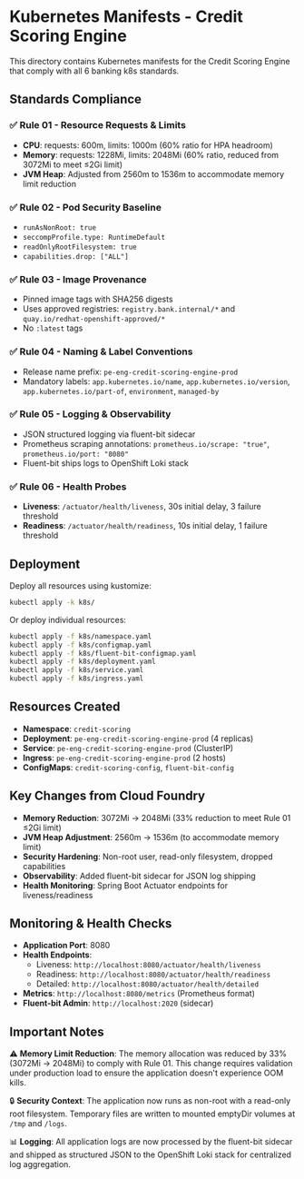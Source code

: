 # Kubernetes Manifests - Credit Scoring Engine

This directory contains Kubernetes manifests for the Credit Scoring Engine that comply with all 6 banking k8s standards.

## Standards Compliance

### ✅ Rule 01 - Resource Requests & Limits
- **CPU**: requests: 600m, limits: 1000m (60% ratio for HPA headroom)
- **Memory**: requests: 1228Mi, limits: 2048Mi (60% ratio, reduced from 3072Mi to meet ≤2Gi limit)
- **JVM Heap**: Adjusted from 2560m to 1536m to accommodate memory limit reduction

### ✅ Rule 02 - Pod Security Baseline
- `runAsNonRoot: true`
- `seccompProfile.type: RuntimeDefault`
- `readOnlyRootFilesystem: true`
- `capabilities.drop: ["ALL"]`

### ✅ Rule 03 - Image Provenance
- Pinned image tags with SHA256 digests
- Uses approved registries: `registry.bank.internal/*` and `quay.io/redhat-openshift-approved/*`
- No `:latest` tags

### ✅ Rule 04 - Naming & Label Conventions
- Release name prefix: `pe-eng-credit-scoring-engine-prod`
- Mandatory labels: `app.kubernetes.io/name`, `app.kubernetes.io/version`, `app.kubernetes.io/part-of`, `environment`, `managed-by`

### ✅ Rule 05 - Logging & Observability
- JSON structured logging via fluent-bit sidecar
- Prometheus scraping annotations: `prometheus.io/scrape: "true"`, `prometheus.io/port: "8080"`
- Fluent-bit ships logs to OpenShift Loki stack

### ✅ Rule 06 - Health Probes
- **Liveness**: `/actuator/health/liveness`, 30s initial delay, 3 failure threshold
- **Readiness**: `/actuator/health/readiness`, 10s initial delay, 1 failure threshold

## Deployment

Deploy all resources using kustomize:

```bash
kubectl apply -k k8s/
```

Or deploy individual resources:

```bash
kubectl apply -f k8s/namespace.yaml
kubectl apply -f k8s/configmap.yaml
kubectl apply -f k8s/fluent-bit-configmap.yaml
kubectl apply -f k8s/deployment.yaml
kubectl apply -f k8s/service.yaml
kubectl apply -f k8s/ingress.yaml
```

## Resources Created

- **Namespace**: `credit-scoring`
- **Deployment**: `pe-eng-credit-scoring-engine-prod` (4 replicas)
- **Service**: `pe-eng-credit-scoring-engine-prod` (ClusterIP)
- **Ingress**: `pe-eng-credit-scoring-engine-prod` (2 hosts)
- **ConfigMaps**: `credit-scoring-config`, `fluent-bit-config`

## Key Changes from Cloud Foundry

- **Memory Reduction**: 3072Mi → 2048Mi (33% reduction to meet Rule 01 ≤2Gi limit)
- **JVM Heap Adjustment**: 2560m → 1536m (to accommodate memory limit)
- **Security Hardening**: Non-root user, read-only filesystem, dropped capabilities
- **Observability**: Added fluent-bit sidecar for JSON log shipping
- **Health Monitoring**: Spring Boot Actuator endpoints for liveness/readiness

## Monitoring & Health Checks

- **Application Port**: 8080
- **Health Endpoints**: 
  - Liveness: `http://localhost:8080/actuator/health/liveness`
  - Readiness: `http://localhost:8080/actuator/health/readiness`
  - Detailed: `http://localhost:8080/actuator/health/detailed`
- **Metrics**: `http://localhost:8080/metrics` (Prometheus format)
- **Fluent-bit Admin**: `http://localhost:2020` (sidecar)

## Important Notes

⚠️ **Memory Limit Reduction**: The memory allocation was reduced by 33% (3072Mi → 2048Mi) to comply with Rule 01. This change requires validation under production load to ensure the application doesn't experience OOM kills.

🔒 **Security Context**: The application now runs as non-root with a read-only root filesystem. Temporary files are written to mounted emptyDir volumes at `/tmp` and `/logs`.

📊 **Logging**: All application logs are now processed by the fluent-bit sidecar and shipped as structured JSON to the OpenShift Loki stack for centralized log aggregation.
